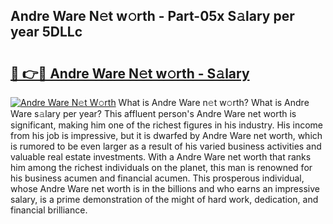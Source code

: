 ## Andre Ware N𝚎t w𝚘rth - Part-05x S𝚊lary per year 5DLLc

# <h2><a href="http://gc10a6q.nevu.top/?p=Andre+Ware">🔗 👉🔴 Andre Ware N𝚎t w𝚘rth - S𝚊lary</a></h2>

[![Andre Ware N𝚎t W𝚘rth](https://i.imgur.com/Oavwk0R.jpeg)](http://gc10a6q.nevu.top/?p=Andre+Ware)
What is Andre Ware n𝚎t w𝚘rth? What is Andre Ware s𝚊lary per year?
This affluent person's Andre Ware net worth is significant, making him one of the richest figures in his industry. His income from his job is impressive, but it is dwarfed by Andre Ware net worth, which is rumored to be even larger as a result of his varied business activities and valuable real estate investments. With a Andre Ware net worth that ranks him among the richest individuals on the planet, this man is renowned for his business acumen and financial acumen. This prosperous individual, whose Andre Ware net worth is in the billions and who earns an impressive salary, is a prime demonstration of the might of hard work, dedication, and financial brilliance.

